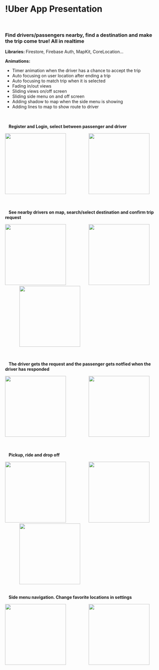 # !Uber App Presentation
</br>
<h3>Find drivers/passengers nearby, find a destination and make the trip come true! All in realtime</h3>
<strong>Libraries: </strong> Firestore, Firebase Auth, MapKit, CoreLocation...<br>

<strong>Animations: </strong><br>
- Timer animation when the driver has a chance to accept the trip<br>
- Auto focusing on user location after ending a trip<br>
- Auto focusing to match trip when it is selected<br>
- Fading in/out views<br>
- Sliding views on/off screen<br>
- Sliding side menu on and off screen<br>
- Adding shadow to map when the side menu is showing<br>
- Adding lines to map to show route to driver<br>
<br><br>


&nbsp; &nbsp;<strong>Register and Login, select between passenger and driver</strong>
<p>
  <img src="https://user-images.githubusercontent.com/20098096/120895435-34602700-c61d-11eb-969a-8593cbfcbff2.png" width="200">
  &nbsp; &nbsp; &nbsp; &nbsp; &nbsp; &nbsp; &nbsp; &nbsp; &nbsp;
  <img src="https://user-images.githubusercontent.com/20098096/120895434-33c79080-c61d-11eb-8a86-b3da631dbe9b.png" width="200">
  &nbsp; &nbsp; &nbsp; &nbsp; &nbsp; &nbsp; &nbsp; &nbsp; &nbsp;
</p>
<br>
&nbsp; &nbsp;<strong>See nearby drivers on map, search/select destination and confirm trip request</strong>
<p>
  <img src="https://user-images.githubusercontent.com/20098096/120895426-2e6a4600-c61d-11eb-82e1-00f89aea4a0d.png" width="200">
  &nbsp; &nbsp; &nbsp; &nbsp; &nbsp; &nbsp; &nbsp; &nbsp; &nbsp;
  <img src="https://user-images.githubusercontent.com/20098096/120895438-34f8bd80-c61d-11eb-909c-ef88545b084e.png" width="200">
  &nbsp; &nbsp; &nbsp; &nbsp; &nbsp; &nbsp; &nbsp; &nbsp; &nbsp;
  <img src="https://user-images.githubusercontent.com/20098096/120895430-332efa00-c61d-11eb-8696-4d15f52a8cdb.png" width="200">
  &nbsp; &nbsp; &nbsp; &nbsp; &nbsp; &nbsp; &nbsp; &nbsp; &nbsp;
</p>
<br>

&nbsp; &nbsp;<strong>The driver gets the request and the passenger gets notfied when the driver has responded</strong>
<p>
  <img src="https://user-images.githubusercontent.com/20098096/120895439-35915400-c61d-11eb-856b-01cbcf08e00b.png" width="200">
  &nbsp; &nbsp; &nbsp; &nbsp; &nbsp; &nbsp; &nbsp; &nbsp; &nbsp;
  <img src="https://user-images.githubusercontent.com/20098096/120895432-33c79080-c61d-11eb-88df-beabaaeac1fd.png" width="200">
  &nbsp; &nbsp; &nbsp; &nbsp; &nbsp; &nbsp; &nbsp; &nbsp; &nbsp;
</p>
<br>
&nbsp; &nbsp;<strong>Pickup, ride and drop off</strong>
<p>
  <img src="https://user-images.githubusercontent.com/20098096/120895441-35915400-c61d-11eb-9941-34a815f42a85.png" width="200">
  &nbsp; &nbsp; &nbsp; &nbsp; &nbsp; &nbsp; &nbsp; &nbsp; &nbsp;
  <img src="https://user-images.githubusercontent.com/20098096/120895442-36c28100-c61d-11eb-85d3-0dad427b25db.png" width="200">
  &nbsp; &nbsp; &nbsp; &nbsp; &nbsp; &nbsp; &nbsp; &nbsp; &nbsp;
  <img src="https://user-images.githubusercontent.com/20098096/120895444-375b1780-c61d-11eb-8574-9851c1483e66.png" width="200">
  &nbsp; &nbsp; &nbsp; &nbsp; &nbsp; &nbsp; &nbsp; &nbsp; &nbsp;
</p>
<br>
&nbsp; &nbsp;<strong>Side menu navigation. Change favorite locations in settings</strong>
<p>
  <img src="https://user-images.githubusercontent.com/20098096/120895436-34602700-c61d-11eb-937f-386dac745789.png" width="200">
  &nbsp; &nbsp; &nbsp; &nbsp; &nbsp; &nbsp; &nbsp; &nbsp; &nbsp;
  <img src="https://user-images.githubusercontent.com/20098096/120895437-34f8bd80-c61d-11eb-8c1a-f53339ab6f93.png" width="200">
  &nbsp; &nbsp; &nbsp; &nbsp; &nbsp; &nbsp; &nbsp; &nbsp; &nbsp;
</p>

